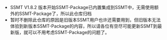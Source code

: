 - SSMT V1.8.2 版本开始SSMT-Package已内置集成到SSMT中，无需使用额外的SSMT-Package了，所以此仓库归档
- 暂时不删除此仓库的原因是旧版本SSMT用户也许还需要用到，但旧版本无法体验到新版本SSMT-Package的内容，所以请各位有空尽可能更新SSMT到最新版，就可以不用考虑SSMT-Package的问题了。
